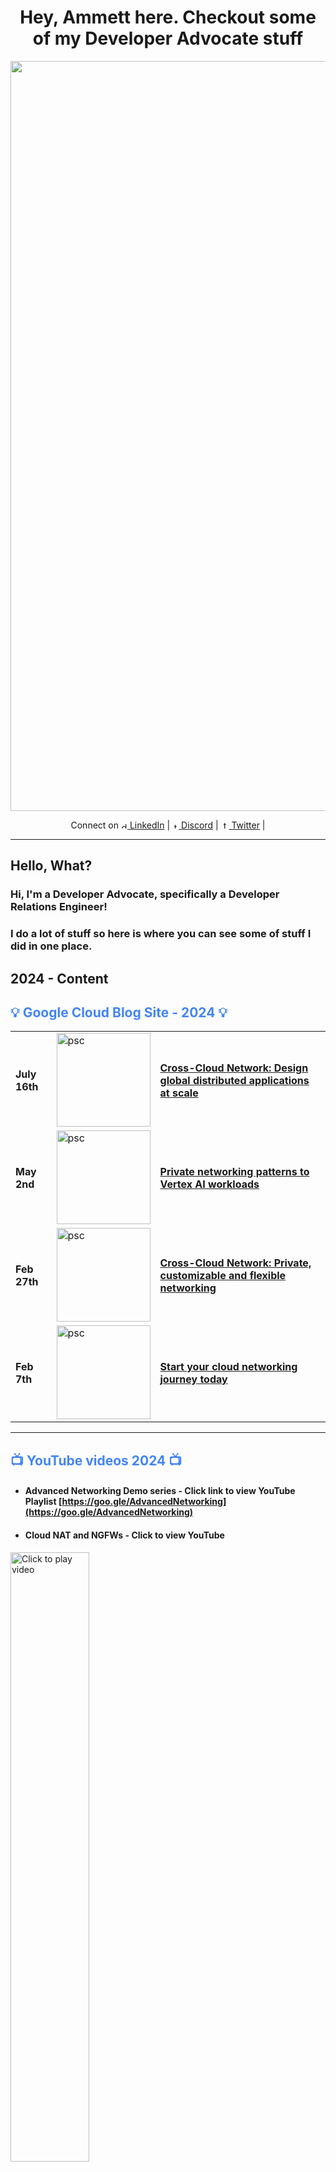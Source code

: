 <h1 align="center">Hey, Ammett here. Checkout some of my Developer Advocate stuff</h1>

<div align="center">
  <a href="https://www.techinterviewhandbook.org/">
    <img src="img/devrel-1.gif" alt="hello banner" width="1200" />
  </a>
  <br />
  
  <p>
    Connect on <a href="https://www.linkedin.com/in/ammett/" target="_blank">
    <img src="img/li.png" alt="discord" width="10"/> LinkedIn</a> | <a href="https://discord.com/invite/SmcfYYn" target="_blank">
    <img src="img/dc.png" alt="twitter" width="10"/> Discord</a> | <a href="https://twitter.com/ammettw" target="_blank">
    <img src="https://img.freepik.com/free-vector/twitter-new-2023-x-logo-white-background-vector_1017-45422.jpg?w=900&t=st=1711135632~exp=1711136232~hmac=034d05202890e26da1097c0a43d9174830c00af244b375052b0bccb2a6617134" alt="twitter" width="13
"/> Twitter</a> | 
  </p>
</div>

---



## Hello, What?

### Hi, I'm a Developer Advocate, specifically a Developer Relations Engineer!

### I do a lot of stuff so here is where you can see some of stuff I did in one place.

## 2024 - Content

<div align="left">
  <h2 style="color:#4285F4; ">💡 Google Cloud Blog Site - 2024
     💡
  </h2>
</div>

<div class="tg-wrap"><table>
<tbody>
<tr>
    <td> <h4> July 16th </td>
    <td> <img src="https://storage.googleapis.com/gweb-cloudblog-publish/images/0-ccn-arch-hero.max-2500x2500.jpg" alt="psc" width="150" /> </td>
    <td> <h4>
      <a href="https://cloud.google.com/blog/products/networking/network-distributed-applications-at-global-scale">
    Cross-Cloud Network: Design global distributed applications at scale </a> </h4>
    </td>
  </tr>

<tr>
    <td> <h4> May 2nd </td>
    <td> <img src="https://storage.googleapis.com/gweb-cloudblog-publish/images/1-matrix.max-1800x1800.png" alt="psc" width="150" /> </td>
    <td> <h4>
      <a href="https://cloud.google.com/blog/products/networking/private-connectivity-to-vertex-workloads">
    Private networking patterns to Vertex AI workloads </a> </h4>
    </td>
  </tr>


<tr>
    <td> <h4> Feb 27th </td>
    <td> <img src="https://storage.googleapis.com/gweb-cloudblog-publish/images/networking_3Z7Xc6t.max-2500x2500.jpg" alt="psc" width="150" /> </td>
    <td> <h4>
      <a href="https://cloud.google.com/blog/products/networking/connect-google-cloud-to-on-prem-and-other-clouds">
    Cross-Cloud Network: Private, customizable and flexible networking </a> </h4>
    </td>
  </tr>

<tr>
    <td> <h4> Feb 7th </td>
    <td> <img src="https://storage.googleapis.com/gweb-cloudblog-publish/images/0-hero-tour-of-networking.max-2500x2500.png" alt="psc" width="150" /> </td>
    <td> <h4>
      <a href="https://cloud.google.com/blog/products/networking/learn-how-to-network-in-the-cloud">
    Start your cloud networking journey today </a> </h4>
    </td>
  </tr>
  
</tbody>
</table></div>

---
<div align="left">
  <h2 style="color:#4285F4; ">📺 YouTube videos 2024
     📺
  </h2>
</div>

- #### Advanced Networking Demo series - Click link to view YouTube Playlist [https://goo.gle/AdvancedNetworking](https://goo.gle/AdvancedNetworking)  

- #### Cloud NAT and NGFWs  - Click to view YouTube
  
<div align="left">
  <a href="https://www.youtube.com/watch?v=SYDGjqZyk-M" target="_blank">
    <img src="https://img.youtube.com/vi/SYDGjqZyk-M/maxresdefault.jpg" width="50%" alt="Click to play video" />
  </a>
  <br />
  
</div> 

- #### Vertex AI networking patterns - PSC & Google APIs demo  - Click to view YouTube
  
<div align="left">
  <a href="https://www.youtube.com/watch?v=crpM1hXWaCA" target="_blank">
    <img src="https://img.youtube.com/vi/crpM1hXWaCA/maxresdefault.jpg" width="50%" alt="Click to play video" />
  </a>
  <br />
  
</div> 

- #### Service-Centric Cross-Cloud network  - Click to view YouTube
  
<div align="left">
  <a href="https://www.youtube.com/watch?v=3sZq3xpsDKA" target="_blank">
    <img src="https://img.youtube.com/vi/3sZq3xpsDKA/maxresdefault.jpg" width="50%" alt="Click to play video" />
  </a>
  <br />
  
</div> 

- #### Cloud NGFW Enterprise Demo  - Click to view YouTube
  
<div align="left">
  <a href="https://www.youtube.com/watch?v=OCqnf2E6zn0" target="_blank">
    <img src="https://img.youtube.com/vi/OCqnf2E6zn0/maxresdefault.jpg" width="50%" alt="Click to play video" />
  </a>
  <br />
  
</div>

---
<div align="left">
  <h2 style="color:#4285F4; ">📺 Rough cuts YouTube videos 2024
     📺
  </h2>
</div>

- #### Deploy NVIDIA NGC on Google Cloud  - Click to view YouTube
  
<div align="left">
  <a href="https://www.youtube.com/watch?v=Xe-IHdZc8A4" target="_blank">
    <img src="https://img.youtube.com/vi/Xe-IHdZc8A4/maxresdefault.jpg" width="50%" alt="Click to play video" />
  </a>
  <br />
  
</div> 


---
<div align="left">
  <h2 style="color:#4285F4; ">👨‍💻 Hands-on labs - 2024
     👨‍💻
  </h2>
</div>

<div class="tg-wrap"><table>
<tbody>

<tr>
    <td> <h4> June </td>
    <td> <img src="https://cdn.qwiklabs.com/gBIqI2nOpFcT7VugM8RvGUDpY2vDLNii%2BisheuVNAvs%3D" alt="psc" width="150" /> </td>
    <td> <h4>
      <a href="https://www.cloudskillsboost.google/focuses/92818?parent=catalog&utm_source=linkedin&utm_campaign=63ecde108fddb000013f06c7&utm_medium=smarpshare">
    Integrate PSC and Service Directory </a> </h4>
    </td>
  </tr>

<tr>
    <td> <h4> Jan </td>
    <td> <img src="https://cdn.qwiklabs.com/YdtfADcLnGIZx2AMED5aYHjfzJub7UOvizh8u3b0i9g%3D" alt="psc" width="150" /> </td>
    <td> <h4>
      <a href="https://www.cloudskillsboost.google/focuses/84417?parent=catalog">
    A Tour of Cloud Networking </a> </h4>
    </td>
  </tr>
  
</tbody>
</table>
</div>

---

<div align="left">
  <h2 style="color:#4285F4; ">📜 Technical Papers / Architecture Docs -2024
     📜
  </h2>
</div>


<div class="tg-wrap"><table>
<tbody>
  <tr>
     <td> <img src="https://cloud.google.com/static/architecture/images/ccn-distributed-apps-design/ccn-1a.svg" alt="ace" width="200" /> </td>
    <td><h4>Cross-Cloud Network Architecture Center </br></br><a href="https://cloud.google.com/architecture/ccn-distributed-apps-design" target="_blank">- Cross-Cloud Network for distributed applications </a>
    </br></br>
    <a href="https://cloud.google.com/architecture/ccn-distributed-apps-design/connectivity" target="_blank"> - Network segmentation and connectivity for distributed applications in Cross-Cloud Network </a>
     </br></br>
     <a href="https://cloud.google.com/architecture/ccn-distributed-apps-design/service-networking" target="_blank"> - Service networking for distributed applications in Cross-Cloud Network </a>
     </br></br>
    <a href="https://cloud.google.com/architecture/ccn-distributed-apps-design/connectivity" target="_blank"> - Network security for distributed applications in Cross-Cloud Network </a>
</h4>
    </td>
  </tr>
 
  
</tbody>
</table></div>

<div align="left">
  <h2 style="color:#0F9D58; ">✍️ Medium publication Blog - 2024
     ✍️
  </h2>
</div>

- #### [Deploy NVIDIA NGC on Google Cloud config lab — run your AI workloads](https://medium.com/p/b8f860fcd6aa) 

- #### [Google Cloud NGFW — starter kit (Learn more with simple steps)](https://medium.com/p/f10deb0d3611) 

- #### [How to learn networking on Google Cloud — techventurers step by step guide](https://medium.com/google-cloud/how-to-learn-networking-on-google-cloud-techventurers-guide-351a724c87e9) 


- #### [Networking in Google Cloud — Things to check out to catch up -’24 edition](https://medium.com/p/3e02b2ea1944) 

- #### [Google Cloud HA VPN to Compute Engine VM (NVA) config lab with VyOS](https://medium.com/p/a447624849da) 
---
## 2023 - Content 
<div align="left">
  <h2 style="color:#4285F4; ">💡 YouTube videos
     💡
  </h2>
</div>

- #### Advanced Networking Demo series - Click link to view YouTube Playlist [https://goo.gle/AdvancedNetworking](https://goo.gle/AdvancedNetworking) 
- #### Cross-Cloud Interconnect demo 2  - Click to view YouTube
  
<div align="left">
  <a href="https://www.youtube.com/watch?v=W-fVLyCQ2kA" target="_blank">
    <img src="https://img.youtube.com/vi/W-fVLyCQ2kA/maxresdefault.jpg" width="50%" alt="Click to play video" />
  </a>
  <br />
  
</div>


---

<div align="left">
  <h2 style="color:#4285F4; ">💡 Google Cloud Blog Site
     💡
  </h2>
</div>

---


## 2023



<div class="tg-wrap"><table>
<tbody>

<tr>
    <td> <h4> Dec 21st </td>
    <td> <img src="https://storage.googleapis.com/gweb-cloudblog-publish/images/duet_ai_response.max-1900x1900.png" alt="psc" width="150" /> </td>
    <td> <h4>
      <a href="https://cloud.google.com/blog/products/ai-machine-learning/get-ai-help-on-networking-tasks">
    Explain and customize cloud networking with Duet AI </a> </h4>
    </td>
  </tr>

<tr>
    <td> <h4> Dec 12th </td>
    <td> <img src="https://storage.googleapis.com/gweb-cloudblog-publish/images/advance_networking_demos.max-2500x2500.jpg" alt="psc" width="150" /> </td>
    <td> <h4>
      <a href="https://cloud.google.com/blog/products/networking/advanced-networking-demos-firewall-plus-ncc-vpc-spokes-and-nfo">
    Advanced Networking Demos Cloud Firewall Plus, NCC VPC spokes & NFO edition </a> </h4>
    </td>
  </tr>
  <tr>
    <td> <h4> Oct 11th </td>
    <td> <img src="https://storage.googleapis.com/gweb-cloudblog-publish/images/networking_2023.max-2500x2500.jpg" alt="psc" width="150" /> </td>
    <td> <h4>
      <a target="_blank" href="https://cloud.google.com/blog/products/networking/hybrid-and-multicloud-network-architectures">
    Connecting hybrid and multicloud workloads - Networking Architecture </a> </h4>
    </td>
  </tr>
  
  <tr>
    <td> <h4> August 9th </td>
    <td> <img src="https://img.youtube.com/vi/W-fVLyCQ2kA/maxresdefault.jpg" alt="cci" width="150" /> </td>
    <td> <h4>
      <a target="_blank" href="https://cloud.google.com/blog/products/networking/advanced-networking-demos-cross-cloud-interconnect">
    Advanced Networking Demo videos — Cross-Cloud Interconnect edition </a> </h4>
    </td>
  </tr>
  <tr>
    <td> <h4> July 19th </td>
    <td> <img src="https://storage.googleapis.com/gweb-cloudblog-publish/images/psc-hero.max-2500x2500.jpg" alt="ilb" width="150" /> </td>
    <td> <h4>
      <a target="_blank" href="https://cloud.google.com/blog/products/networking/three-consumer-private-service-connect-designs">
    Three Private Service Connect patterns - Networking basics </a> </h4>
    </td>
  </tr>

  <tr>
    <td> <h4> June 27th </td>
    <td> <img src="https://storage.googleapis.com/gweb-cloudblog-publish/images/networking_462D2f7.max-2000x2000.jpg" alt="ilb" width="150" /> </td>
    <td> <h4>
      <a href="https://cloud.google.com/blog/products/networking/networking-101-google-cloud-reference-sheet-version-2" target="_blank">
    Networking 101 Google Cloud reference sheet 2023 v2 </a> </h4>
    </td>
  </tr>
  <tr>
    <td> <h4> June 9th </td>
    <td> <img src="https://storage.googleapis.com/gweb-cloudblog-publish/images/ilb-hero.max-2500x2500.jpg" alt="ilb" width="150" /> </td>
    <td> <h4>
      <a href="https://cloud.google.com/blog/products/networking/load-balancing-inside-public-cloud-options-and-optimizations" target="_blank">
    Designing Multi-regional Internal Load Balancing with Google Cloud iLB + Cloud DNS </a> </h4>
    </td>
  </tr>
  <tr>
    <td> <h4> May 31st </td>
    <td> <img src="https://storage.googleapis.com/gweb-cloudblog-publish/images/esg-hero.max-2800x2800.jpg" alt="img" width="150" /> </td>
    <td><h4>
    <a href="https://cloud.google.com/blog/products/networking/the-economic-advantages-of-google-cloud-networking" target="_blank"> 
  The economic advantages of Google Cloud Networking</a> </h4>
  </td>
  </tr>
  <tr>
    <td> <h4> May 3rd </td>
    <td> <img src="https://storage.googleapis.com/gweb-cloudblog-publish/images/networking_2022_b3vo6c3.max-2800x2800.jpg" alt="ilb" width="150
    " /> </td>
    <td> <h4>
<a href="https://cloud.google.com/blog/products/networking/architecture-best-practices-for-internet-apps-and-services" target="_blank"> 
  Internet-facing application delivery
  </a></td>
  </tr>
  <tr>
    <td> <h4> April 25th </td>
    <td> <img src="https://storage.googleapis.com/gweb-cloudblog-publish/images/advance_networking.max-2500x2500.jpg" alt="ilb" width="150
    " /> </td>
    <td> <h4>
<a href="https://cloud.google.com/blog/products/networking/introducing-the-advanced-networking-demo-video-series" target="_blank"> 
  Introducing the Advanced Networking Demo video series
  </a></h4></td>
  </tr>
  <tr>
    <td> <h4> March 13th </td>
    <td> <img src="https://storage.googleapis.com/gweb-cloudblog-publish/images/Service_Directory.max-2800x2800.jpg" alt="ilb" width="150
    " /> </td>
    <td> <h4>
<a href="https://cloud.google.com/blog/products/networking/reasons-to-use-service-directory-inside-google-cloud" target="_blank"> 
  Six benefits of using Service Directory in your environment
  </a></td>
  </tr>
  <tr>
    <td> <h4> January 9th </td>
    <td> <img src="https://storage.googleapis.com/gweb-cloudblog-publish/images/networking_2022.max-2500x2500.jpg" alt="ilb" width="150
    " /> </td>
    <td> <h4>
<a href="https://cloud.google.com/blog/topics/developers-practitioners/two-networking-patterns-secure-intra-cloud-access" target="_blank"> 
  Two networking patterns for secure intra-cloud access
  </a></td>
  </tr>
</tbody>
</table></div>


## 2022
---
<div class="tg-wrap"><table>
<tbody>
  <tr>
    <td> <h4> Nov 7 </td>
    <td> <img src="https://storage.googleapis.com/gweb-cloudblog-publish/images/cloud_armor.max-2600x2600.png" alt="ilb" width="150
    " /> </td>
    <td> <h4>
<a href="https://cloud.google.com/blog/topics/developers-practitioners/when-should-i-use-cloud-armor" target="_blank"> 
    When should I use Cloud Armor
  </a></td>
  <td> <h4> October 7 </td>
    <td> <img src="https://storage.googleapis.com/gweb-cloudblog-publish/images/blocks.max-1600x1600.png" alt="ilb" width="150
    " /> </td>
    <td> <h4>
<a href="https://cloud.google.com/blog/topics/developers-practitioners/6-building-blocks-cloud-networking-networking-architecture" target="_blank"> 
    6 Building blocks for cloud networking
  </a></td>
  </tr>
<tr>
    <td> <h4> August 17 </td>
    <td> <img src="https://storage.googleapis.com/gweb-cloudblog-publish/original_images/k8net.png" alt="ilb" width="150
    " /> </td>
    <td> <h4>
<a href="https://cloud.google.com/blog/topics/developers-practitioners/understanding-basic-networking-gke-networking-basics" target="_blank"> 
    Understanding basic networking in GKE 
  </a></td>
  <td> <h4> July 29 </td>
    <td> <img src="https://storage.googleapis.com/gweb-cloudblog-publish/images/GCLB_8.max-2000x2000.png" alt="ilb" width="150
    " /> </td>
    <td> <h4>
<a href="https://cloud.google.com/blog/topics/developers-practitioners/google-cloud-global-external-https-load-balancer-deep-dive" target="_blank"> 
    Google Cloud Global External HTTP(S) Load Balancer - Deep Dive
  </a></td>
  </tr>
</tbody>
</table></div>

---

<div align="left">
  <h2 style="color:#0F9D58; ">💡 Google Cloud Medium publication Blog Site
     💡
  </h2>
</div>

---


## 2023

- #### [Preparing for the “New” Google Cloud Professional Cloud DevOps Engineer Exam — 2023 +](https://medium.com/google-cloud/preparing-for-the-new-google-cloud-professional-cloud-devops-engineer-exam-2023-20c4af9d1332) 

- #### [Google Cloud Cross-Cloud Interconnect: Almost everything you need to know](https://medium.com/google-cloud/google-cloud-cross-cloud-interconnect-almost-everything-you-need-to-know-305bb3757f9e) 

- #### [7 learning challenges to help you learn Google Cloud today](https://medium.com/google-cloud/7-learning-challenges-to-help-you-learn-google-cloud-today-970fb252b9ad) 

- #### [10 DevOps & SRE resources everyone should check out](https://medium.com/google-cloud/10-devops-sre-resources-everyone-should-check-out-36de439b776d) 
- #### [Preparing for success with Google Cloud Professional Cloud Database Engineer Exam](https://medium.com/google-cloud/preparing-for-success-with-google-cloud-professional-cloud-database-engineer-exam-2023-3ad33fa3eea9)

---
<div align="left">
  <h2 style="color:#4285F4; ">📜 Technical Papers / Architecture Docs -2023
     📜
  </h2>
</div>


<div class="tg-wrap"><table>
<tbody>
  <tr>
     <td> <img src="https://cloud.google.com/static/architecture/images/ccn-distributed-apps-design/ccn-1a.svg" alt="ace" width="200" /> </td>
    <td><h4>Architecture Documentation </br></br><a href="https://cloud.google.com/architecture/partners/fortigate-architecture-in-cloud" target="_blank">- FortiGate architecture in Google Cloud </a>
    </br></br>
    <a href="https://cloud.google.com/architecture/hybrid-multicloud-patterns/one-page-view" target="_blank"> - Build hybrid and multicloud architectures using Google Cloud </a>
     </br></br>
    <a href="https://cloud.google.com/architecture/hybrid-multicloud-patterns-and-practices/one-page-view" target="_blank"> - Hybrid and multicloud architecture patterns</a>
     </br></br>
    <a href="https://cloud.google.com/architecture/hybrid-multicloud-secure-networking-patterns/one-page-view" target="_blank"> - Hybrid and multicloud secure networking architecture patterns</a>
</h4>
    </td>
  </tr>
 
  
</tbody>
</table></div>

----
<div align="left">
  <h2 style="color:#F4B400; ">💡 Labs 2023
     💡
  </h2>
</div>



- #### Labs on dual stack Google Cloud networks | [IP addressing options IPv4 and IPv6](https://codelabs.developers.google.com/codelabs/ipv4-ipv6-addressing#0) 

- #### Duet AI in Google Cloud learning path | [Duet AI for Network Engineers](https://www.cloudskillsboost.google/paths/236/course_templates/884) 
---

<div align="left">
  <h2 style="color:#4285F4; ">💡 Books
     💡
  </h2>
</div>

---

## 2023

<div class="tg-wrap"><table>
<tbody>
  <tr>
     <td> <img src="https://books.google.ca/books/publisher/content?id=YcirEAAAQBAJ&pg=PP1&img=1&zoom=3&hl=en&bul=1&sig=ACfU3U0HS8z2A9voe0oyvOavuLanKTFsrg&w=1280" alt="ace" width="200" /> </td>
    <td><h4>Technical Editor <a href="https://www.google.ca/books/edition/Google_Cloud_Certified_Associate_Cloud_E/YcirEAAAQBAJ?hl=en&gbpv=0" target="_blank">     Associate Cloud Engineer Study Guide second edition
  </a></td>
  </tr>
 
  
</tbody>
</table></div>

## 2022

<div class="tg-wrap"><table>
<tbody>
    <tr>
    <td> <img src="https://books.google.ca/books/publisher/content?id=3YJlEAAAQBAJ&pg=PP1&img=1&zoom=3&hl=en&bul=1&sig=ACfU3U25Xhh6TCAuEhPhIaC758cf7FhgEQ&w=1280" alt="pca" width="200" /> </td>
    <td><h4>Technical Editor <a href="https://www.google.ca/books/edition/Google_Cloud_Certified_Professional_Clou/3YJlEAAAQBAJ?hl=en&gbpv=0" target="_blank">     Google Cloud Certified Professional Cloud Architect Study Guide second edition </a></td>
  </tr>
  
</tbody>
</table></div>

